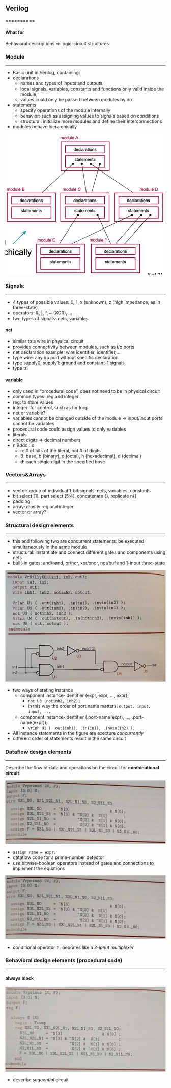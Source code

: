 ## Verilog
==========

#### What for

Behavioral descriptions => logic-circuit structures

### Module
***
- Basic unit in Verilog, containing:
- declarations
    - names and types of inputs and outputs
    - local signals, variables, constants and functions only valid inside the module
    - values could only be passed between modules by i/o
- statements
    - specify operations of the module internally
    - behavior: such as assigning values to signals based on conditions
    - structural: initialize more modules and define their interconnections
- modules behave hierarchically

![Verilog module](verilog_module.png)

### Signals
***
- 4 types of possible values: 0, 1, x (unknown), z (high impedance, as in three-state)
- operators: &, |, ^, ~ (XOR), ...
- two types of signals: nets, variables

#### net
- similar to a wire in physical circuit
- provides connectivity between modules, such as i/o ports
- net declaration example: wire identifier, identifier,...
- type wire: any i/o port without specific declaration
- type supply0, supply1: ground and constant-1 signals
- type tri

#### variable
- only used in “procedural code”, does not need to be in physical circuit
- common types: reg and integer
- reg: to store values
- integer: for control, such as for loop
- net or variable?
- variables cannot be changed outside of the module => input/inout ports cannot be variables
- procedural code could assign values to only variables
- literals
- direct digits => decimal numbers
- n’Bddd…d
    - n: # of bits of the literal, not # of digits
    - B: base, b (binary), o (octal), h (hexadecimal), d (decimal)
    - d: each single digit in the specified base


### Vectors&Arrays
***
- vector: group of individual 1-bit signals: nets, variables, constants
- bit select [1], part select [5:4], concatenate {}, replicate n{}
- padding
- array: mostly reg and integer
- vector or array?


### Structural design elements
***
- this and following two are concurrent statements: be executed simultaneously in the same module
- structural: instantiate and connect different gates and components using nets
- built-in gates: and/nand, or/nor, xor/xnor, not/buf and 1-input three-state 

![Verilog structural statement](verilog_structural.png)

- two ways of stating instance
    - component instance-identifier (expr, expr, ..., expr);
        - `not U3 (notinh2, inh2);`
        - in this way the order of port name matters: `output, input, input, ...`
    - component instance-identifier (.port-name(expr), ..., .port-name(expr)); 
        - `VrInh U1 ( .out(inh1), .in(in1), .invin(in2) );`
- All instance statements in the figure are execture _concurrently_
- different order of statements result in the same circuit

### Dataflow design elements
***

Describe the flow of data and operations on the circuit for **combinational circuit**.

![Verilog dataflow statement 1](verilog_dataflow1.png)

- `assign name = expr;`
- dataflow code for a prime-number detector
- use bitwise-boolean operators instead of gates and connections to implement the equations

![Verilog dataflow statement 1](verilog_dataflow1.png)

- conditional operator `?:` oeprates like a _2-ipnut_ _multiplexer_

### Behavioral design elements (procedural code)
***

#### always block

![Always block](always_block.png)

- describe _sequential_ circuit
